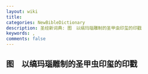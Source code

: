 ```yaml
---
layout: wiki
title: 
categories: NewBibleDictionary
description: 圣经新词典: 图　以缟玛瑙雕制的圣甲虫印玺的印戳
keywords: , 
comments: false
---
```


## 图　以缟玛瑙雕制的圣甲虫印玺的印戳












